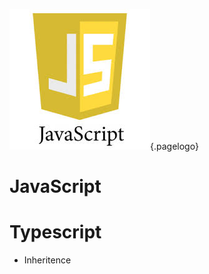 ![Javascript Logo](/uploads/logos/javascript-logo.jpg "Javascript Logo"){.pagelogo}
<!-- TITLE: Javascript -->
<!-- SUBTITLE: A collection of JavaScript/TypeScript -->

# JavaScript

# Typescript
*  Inheritence

